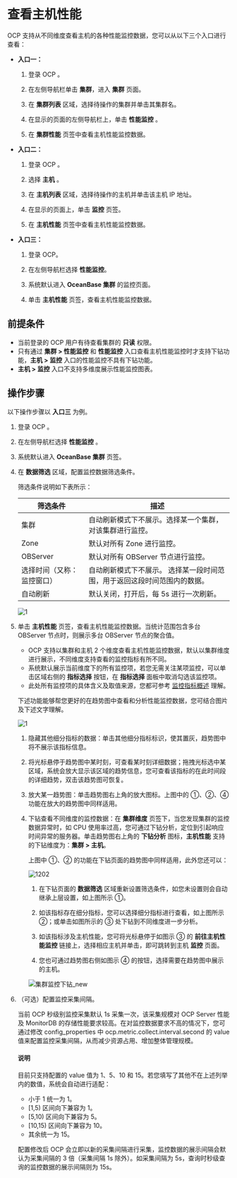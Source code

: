 查看主机性能
=========================

OCP 支持从不同维度查看主机的各种性能监控数据，您可以从以下三个入口进行查看：

* **入口一：**

  1. 登录 OCP 。

  2. 在左侧导航栏单击 **集群**，进入 **集群** 页面。

  3. 在 **集群列表** 区域，选择待操作的集群并单击其集群名。

  4. 在显示的页面的左侧导航栏上，单击 **性能监控** 。

  5. 在 **集群性能** 页签中查看主机性能监控数据。

* **入口二：**

  1. 登录 OCP 。

  2. 选择 **主机** 。

  3. 在 **主机列表** 区域，选择待操作的主机并单击该主机 IP 地址。

  4. 在显示的页面上，单击 **监控** 页签。

  5. 在 **主机性能** 页签中查看主机性能监控数据。

* **入口三：**

  1. 登录 OCP。

  2. 在左侧导航栏选择 **性能监控**。

  3. 系统默认进入 **OceanBase 集群** 的监控页面。

  4. 单击 **主机性能** 页签，查看主机性能监控数据。

前提条件
-------------------------

* 当前登录的 OCP 用户有待查看集群的 **只读** 权限。
* 只有通过 **集群 > 性能监控** 和 **性能监控** 入口查看主机性能监控时才支持下钻功能，**主机 > 监控** 入口的性能监控不具有下钻功能。
* **主机 > 监控** 入口不支持多维度展示性能监控图表。

操作步骤
-------------------------

以下操作步骤以 **入口三** 为例。

1. 登录 OCP 。

2. 在左侧导航栏选择 **性能监控** 。

3. 系统默认进入 **OceanBase 集群** 页签。

4. 在 **数据筛选** 区域，配置监控数据筛选条件。

   筛选条件说明如下表所示：

   |     筛选条件  |  描述  |
   |---------------|---------|
   | 集群 | 自动刷新模式下不展示。选择某一个集群，对该集群进行监控。  |
   |Zone |默认对所有 Zone 进行监控。|
   |OBServer|默认对所有 OBServer 节点进行监控。|
   | 选择时间（又称：监控窗口） | 自动刷新模式下不展示。 选择某一段时间范围，用于返回这段时间范围内的数据。  |
   |自动刷新  |默认关闭，打开后，每 5s 进行一次刷新。|
  
   ![1](https://obbusiness-private.oss-cn-shanghai.aliyuncs.com/doc/img/ocp/410/%E6%95%B0%E6%8D%AE%E5%BA%93-%E6%95%B0%E6%8D%AE%E7%AD%9B%E9%80%89.png)

5. 单击 **主机性能** 页签，查看主机性能监控数据。当统计范围包含多台 OBServer 节点时，则展示多台 OBServer 节点的聚合值。

   * OCP 支持以集群和主机 2 个维度查看主机性能监控数据，默认以集群维度进行展示，不同维度支持查看的监控指标有所不同。
   * 系统默认展示当前维度下的所有监控项，若您无需关注某项监控，可以单击区域右侧的 **指标选择** 按钮，在 **指标选择** 面板中取消勾选该监控项。
   * 此处所有监控项的具体含义及取值来源，您都可参考 [监控指标概述](../../1900.reference-guide/300.monitoring-indicator-reference/100.overview-of-metrics.md) 理解。

   下述功能能够帮您更好的在趋势图中查看和分析性能监控数据，您可结合图片及下述文字理解。

   ![1](https://obbusiness-private.oss-cn-shanghai.aliyuncs.com/doc/img/ocp/410/%E4%B8%BB%E6%9C%BA%E6%80%A7%E8%83%BD.png)

   1. 隐藏其他细分指标的数据：单击其他细分指标标识，使其置灰，趋势图中将不展示该指标信息。

   2. 将光标悬停于趋势图中某时刻，可查看某时刻详细数据；拖拽光标选中某区域，系统会放大显示该区域的趋势信息，您可查看该指标的在此时间段的详细趋势，双击该趋势图可恢复。

   3. 放大某一趋势图：单击趋势图右上角的放大图标。上图中的 ①、②、④ 功能在放大的趋势图中同样适用。

   4. 下钻查看不同维度的监控数据：在 **集群维度** 页签下，当您发现集群的监控数据异常时，如 CPU 使用率过高，您可通过下钻分析，定位到引起响应时间异常的服务器。单击趋势图右上角的 **下钻分析** 图标，**主机性能** 支持的下钻维度为：**集群 \> 主机**。

      上图中 ①、② 的功能在下钻页面的趋势图中同样适用，此外您还可以：

      ![1202](https://obbusiness-private.oss-cn-shanghai.aliyuncs.com/doc/img/ocp/410/%E4%B8%BB%E6%9C%BA%E4%B8%8B%E9%92%BB.png)

      1. 在下钻页面的 **数据筛选** 区域重新设置筛选条件，如您未设置则会自动继承上层设置，如上图所示 ①。

      2. 如该指标存在细分指标，您可以选择细分指标进行查看，如上图所示 ②；或单击如图所示的 ③ 处下钻到不同维度进一步分析。

      3. 如该指标涉及主机性能，您可将光标悬停于如图示 ③ 的 **前往主机性能监控** 链接上，选择相应主机并单击，即可跳转到主机 **监控** 页面。

      4. 您也可通过趋势图右侧如图示 ④ 的按钮，选择需要在趋势图中展示的主机。

      ![集群监控下钻_new](https://obbusiness-private.oss-cn-shanghai.aliyuncs.com/doc/img/ocp/421/%E5%9B%BE%E7%89%87.gif)

6. （可选）配置监控采集间隔。

   当前 OCP 秒级别监控采集默认 1s 采集一次，该采集规模对 OCP Server 性能及 MonitorDB 的存储性能要求较高。在对监控数据要求不高的情况下，您可通过修改 config_properties 中 ocp.metric.collect.interval.second 的 value 值来配置监控采集间隔，从而减少资源占用、增加整体管理规模。

    <main id="notice" type='explain'>
    <h4>说明</h4>
    <p>目前只支持配置的 value 值为 1、5、10 和 15。若您填写了其他不在上述列举内的数值，系统会自动进行适配：</p>
    <ul>
    <li>小于 1 统一为 1。</li>
    <li>[1,5) 区间向下兼容为 1。</li>
    <li>[5,10) 区间向下兼容为 5。</li>
    <li>[10,15) 区间向下兼容为 10。</li>
    <li>其余统一为 15。</li>
    </ul>
    </main>

   配置修改后 OCP 会立即以新的采集间隔进行采集，监控数据的展示间隔会默认为采集间隔的 3 倍（采集间隔 1s 除外）。如采集间隔为 5s，查询时秒级查询的监控数据的展示间隔则为 15s。
